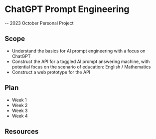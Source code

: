 # ChatGPT Prompt Engineering

-- 2023 October Personal Project

## Scope

- Understand the basics for AI prompt engineering with a focus on ChatGPT
- Construct the API for a toggled AI prompt answering machine, with potential focus on the scenario of education: English / Mathematics
- Construct a web prototype for the API

## Plan

- Week 1
- Week 2
- Week 3
- Week 4

## Resources


